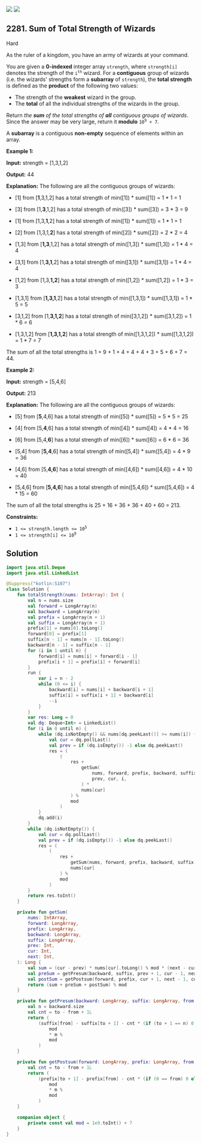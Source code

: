 [![](https://img.shields.io/github/stars/javadev/LeetCode-in-Kotlin?label=Stars&style=flat-square)](https://github.com/javadev/LeetCode-in-Kotlin)
[![](https://img.shields.io/github/forks/javadev/LeetCode-in-Kotlin?label=Fork%20me%20on%20GitHub%20&style=flat-square)](https://github.com/javadev/LeetCode-in-Kotlin/fork)

## 2281\. Sum of Total Strength of Wizards

Hard

As the ruler of a kingdom, you have an army of wizards at your command.

You are given a **0-indexed** integer array `strength`, where `strength[i]` denotes the strength of the <code>i<sup>th</sup></code> wizard. For a **contiguous** group of wizards (i.e. the wizards' strengths form a **subarray** of `strength`), the **total strength** is defined as the **product** of the following two values:

*   The strength of the **weakest** wizard in the group.
*   The **total** of all the individual strengths of the wizards in the group.

Return _the **sum** of the total strengths of **all** contiguous groups of wizards_. Since the answer may be very large, return it **modulo** <code>10<sup>9</sup> + 7</code>.

A **subarray** is a contiguous **non-empty** sequence of elements within an array.

**Example 1:**

**Input:** strength = [1,3,1,2]

**Output:** 44

**Explanation:** The following are all the contiguous groups of wizards:

- \[1] from [**1**,3,1,2] has a total strength of min([1]) \* sum([1]) = 1 \* 1 = 1

- \[3] from [1,**3**,1,2] has a total strength of min([3]) \* sum([3]) = 3 \* 3 = 9

- \[1] from [1,3,**1**,2] has a total strength of min([1]) \* sum([1]) = 1 \* 1 = 1

- \[2] from [1,3,1,**2**] has a total strength of min([2]) \* sum([2]) = 2 \* 2 = 4

- \[1,3] from [**1,3**,1,2] has a total strength of min([1,3]) \* sum([1,3]) = 1 \* 4 = 4

- \[3,1] from [1,**3,1**,2] has a total strength of min([3,1]) \* sum([3,1]) = 1 \* 4 = 4

- \[1,2] from [1,3,**1,2**] has a total strength of min([1,2]) \* sum([1,2]) = 1 \* 3 = 3

- \[1,3,1] from [**1,3,1**,2] has a total strength of min([1,3,1]) \* sum([1,3,1]) = 1 \* 5 = 5

- \[3,1,2] from [1,**3,1,2**] has a total strength of min([3,1,2]) \* sum([3,1,2]) = 1 \* 6 = 6

- \[1,3,1,2] from [**1,3,1,2**] has a total strength of min([1,3,1,2]) \* sum([1,3,1,2]) = 1 \* 7 = 7

The sum of all the total strengths is 1 + 9 + 1 + 4 + 4 + 4 + 3 + 5 + 6 + 7 = 44.

**Example 2:**

**Input:** strength = [5,4,6]

**Output:** 213

**Explanation:** The following are all the contiguous groups of wizards:

- \[5] from [**5**,4,6] has a total strength of min([5]) \* sum([5]) = 5 \* 5 = 25

- \[4] from [5,**4**,6] has a total strength of min([4]) \* sum([4]) = 4 \* 4 = 16

- \[6] from [5,4,**6**] has a total strength of min([6]) \* sum([6]) = 6 \* 6 = 36

- \[5,4] from [**5,4**,6] has a total strength of min([5,4]) \* sum([5,4]) = 4 \* 9 = 36

- \[4,6] from [5,**4,6**] has a total strength of min([4,6]) \* sum([4,6]) = 4 \* 10 = 40

- \[5,4,6] from [**5,4,6**] has a total strength of min([5,4,6]) \* sum([5,4,6]) = 4 \* 15 = 60

The sum of all the total strengths is 25 + 16 + 36 + 36 + 40 + 60 = 213.

**Constraints:**

*   <code>1 <= strength.length <= 10<sup>5</sup></code>
*   <code>1 <= strength[i] <= 10<sup>9</sup></code>

## Solution

```kotlin
import java.util.Deque
import java.util.LinkedList

@Suppress("kotlin:S107")
class Solution {
    fun totalStrength(nums: IntArray): Int {
        val n = nums.size
        val forward = LongArray(n)
        val backward = LongArray(n)
        val prefix = LongArray(n + 1)
        val suffix = LongArray(n + 1)
        prefix[1] = nums[0].toLong()
        forward[0] = prefix[1]
        suffix[n - 1] = nums[n - 1].toLong()
        backward[n - 1] = suffix[n - 1]
        for (i in 1 until n) {
            forward[i] = nums[i] + forward[i - 1]
            prefix[i + 1] = prefix[i] + forward[i]
        }
        run {
            var i = n - 2
            while (0 <= i) {
                backward[i] = nums[i] + backward[i + 1]
                suffix[i] = suffix[i + 1] + backward[i]
                --i
            }
        }
        var res: Long = 0
        val dq: Deque<Int> = LinkedList()
        for (i in 0 until n) {
            while (dq.isNotEmpty() && nums[dq.peekLast()] >= nums[i]) {
                val cur = dq.pollLast()
                val prev = if (dq.isEmpty()) -1 else dq.peekLast()
                res = (
                    (
                        res +
                            getSum(
                                nums, forward, prefix, backward, suffix,
                                prev, cur, i,
                            ) *
                            nums[cur]
                        ) %
                        mod
                    )
            }
            dq.add(i)
        }
        while (dq.isNotEmpty()) {
            val cur = dq.pollLast()
            val prev = if (dq.isEmpty()) -1 else dq.peekLast()
            res = (
                (
                    res +
                        getSum(nums, forward, prefix, backward, suffix, prev, cur, n) *
                        nums[cur]
                    ) %
                    mod
                )
        }
        return res.toInt()
    }

    private fun getSum(
        nums: IntArray,
        forward: LongArray,
        prefix: LongArray,
        backward: LongArray,
        suffix: LongArray,
        prev: Int,
        cur: Int,
        next: Int,
    ): Long {
        val sum = (cur - prev) * nums[cur].toLong() % mod * (next - cur) % mod
        val preSum = getPresum(backward, suffix, prev + 1, cur - 1, next - cur)
        val postSum = getPostsum(forward, prefix, cur + 1, next - 1, cur - prev)
        return (sum + preSum + postSum) % mod
    }

    private fun getPresum(backward: LongArray, suffix: LongArray, from: Int, to: Int, m: Int): Long {
        val n = backward.size
        val cnt = to - from + 1L
        return (
            (suffix[from] - suffix[to + 1] - cnt * (if (to + 1 == n) 0 else backward[to + 1]) % mod) %
                mod
                * m %
                mod
            )
    }

    private fun getPostsum(forward: LongArray, prefix: LongArray, from: Int, to: Int, m: Int): Long {
        val cnt = to - from + 1L
        return (
            (prefix[to + 1] - prefix[from] - cnt * (if (0 == from) 0 else forward[from - 1]) % mod) %
                mod
                * m %
                mod
            )
    }

    companion object {
        private const val mod = 1e9.toInt() + 7
    }
}
```